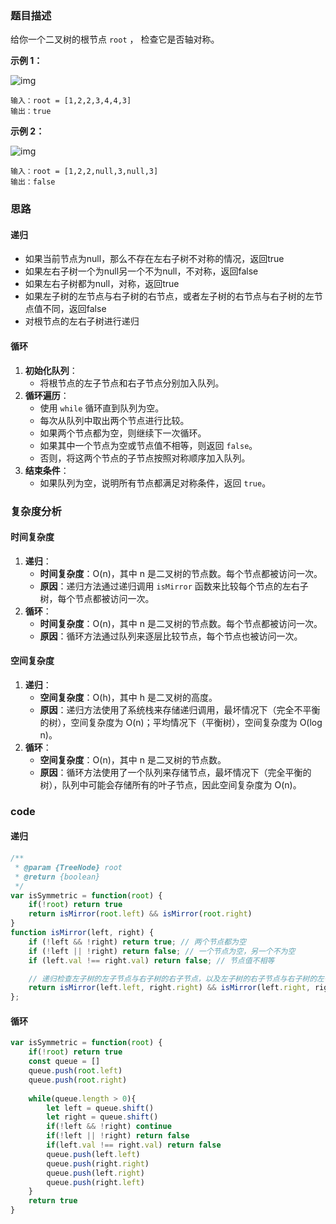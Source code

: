 ### 题目描述

给你一个二叉树的根节点 `root` ， 检查它是否轴对称。

**示例 1：**

![img](https://pic.leetcode.cn/1698026966-JDYPDU-image.png)

```
输入：root = [1,2,2,3,4,4,3]
输出：true
```

**示例 2：**

![img](https://pic.leetcode.cn/1698027008-nPFLbM-image.png)

```
输入：root = [1,2,2,null,3,null,3]
输出：false
```

### 思路

#### 递归

- 如果当前节点为null，那么不存在左右子树不对称的情况，返回true
- 如果左右子树一个为null另一个不为null，不对称，返回false
- 如果左右子树都为null，对称，返回true
- 如果左子树的左节点与右子树的右节点，或者左子树的右节点与右子树的左节点值不同，返回false
- 对根节点的左右子树进行递归

#### 循环

1. **初始化队列**：
   - 将根节点的左子节点和右子节点分别加入队列。
2. **循环遍历**：
   - 使用 `while` 循环直到队列为空。
   - 每次从队列中取出两个节点进行比较。
   - 如果两个节点都为空，则继续下一次循环。
   - 如果其中一个节点为空或节点值不相等，则返回 `false`。
   - 否则，将这两个节点的子节点按照对称顺序加入队列。
3. **结束条件**：
   - 如果队列为空，说明所有节点都满足对称条件，返回 `true`。

### 复杂度分析

#### 时间复杂度

1. **递归**：
   - **时间复杂度**：O(n)，其中 n 是二叉树的节点数。每个节点都被访问一次。
   - **原因**：递归方法通过递归调用 `isMirror` 函数来比较每个节点的左右子树，每个节点都被访问一次。
2. **循环**：
   - **时间复杂度**：O(n)，其中 n 是二叉树的节点数。每个节点都被访问一次。
   - **原因**：循环方法通过队列来逐层比较节点，每个节点也被访问一次。

#### 空间复杂度

1. **递归**：
   - **空间复杂度**：O(h)，其中 h 是二叉树的高度。
   - **原因**：递归方法使用了系统栈来存储递归调用，最坏情况下（完全不平衡的树），空间复杂度为 O(n)；平均情况下（平衡树），空间复杂度为 O(log n)。
2. **循环**：
   - **空间复杂度**：O(n)，其中 n 是二叉树的节点数。
   - **原因**：循环方法使用了一个队列来存储节点，最坏情况下（完全平衡的树），队列中可能会存储所有的叶子节点，因此空间复杂度为 O(n)。

### code

#### 递归

```javascript
/**
 * @param {TreeNode} root
 * @return {boolean}
 */
var isSymmetric = function(root) {
    if(!root) return true
    return isMirror(root.left) && isMirror(root.right)
}
function isMirror(left, right) {
    if (!left && !right) return true; // 两个节点都为空
    if (!left || !right) return false; // 一个节点为空，另一个不为空
    if (left.val !== right.val) return false; // 节点值不相等

    // 递归检查左子树的左子节点与右子树的右子节点，以及左子树的右子节点与右子树的左子节点
    return isMirror(left.left, right.right) && isMirror(left.right, right.left);
};
```

#### 循环

```javascript
var isSymmetric = function(root) {
    if(!root) return true
    const queue = []
    queue.push(root.left)
    queue.push(root.right)
    
    while(queue.length > 0){
        let left = queue.shift()
        let right = queue.shift()
        if(!left && !right) continue
        if(!left || !right) return false
        if(left.val !== right.val) return false
        queue.push(left.left)
        queue.push(right.right)
        queue.push(left.right)
        queue.push(right.left)
    }
    return true
}
```





